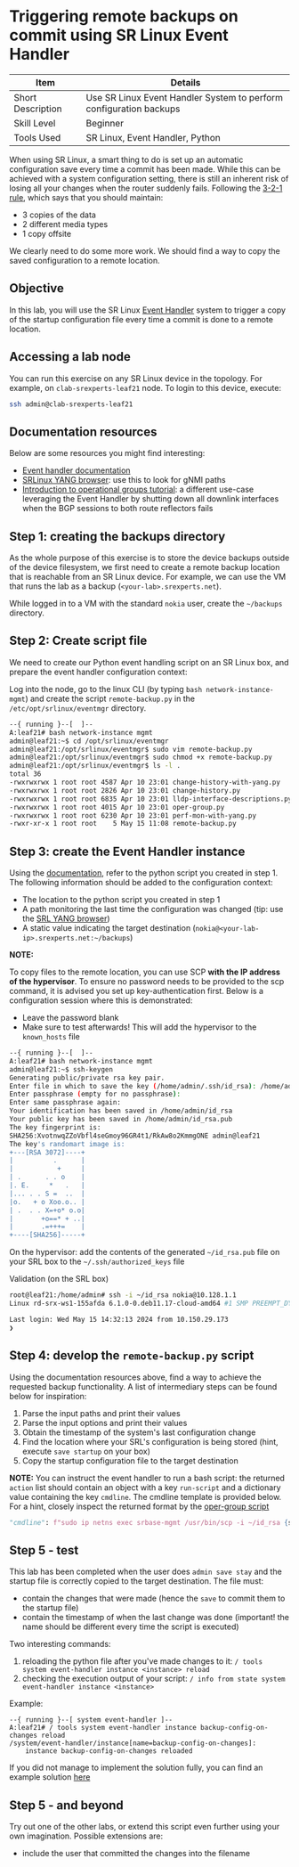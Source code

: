 # Triggering remote backups on commit using SR Linux Event Handler

| Item              | Details                                                            |
| ----------------- | ------------------------------------------------------------------ |
| Short Description | Use SR Linux Event Handler System to perform configuration backups |
| Skill Level       | Beginner                                                           |
| Tools Used        | SR Linux, Event Handler, Python                                    |

When using SR Linux, a smart thing to do is set up an automatic configuration save every time a commit has been made. While this can be achieved with a system configuration setting, there is still an inherent risk of losing all your changes when the router suddenly fails. Following the [3-2-1 rule](https://www.seagate.com/de/de/blog/what-is-a-3-2-1-backup-strategy/), which says that you should maintain:

- 3 copies of the data
- 2 different media types
- 1 copy offsite

We clearly need to do some more work. We should find a way to copy the saved configuration to a remote location.

## Objective

In this lab, you will use the SR Linux [Event Handler](https://documentation.nokia.com/srlinux/24-3/books/event-handler/event-handler-overview.html) system to trigger a copy of the startup configuration file every time a commit is done to a remote location.

## Accessing a lab node

You can run this exercise on any SR Linux device in the topology. For example, on `clab-srexperts-leaf21` node. To login to this device, execute:

```bash
ssh admin@clab-srexperts-leaf21
```

## Documentation resources

Below are some resources you might find interesting:

- [Event handler documentation](https://documentation.nokia.com/srlinux/24-3/books/event-handler/event-handler-configuration.html?Chandler#event-handler-config)
- [SRLinux YANG browser](https://yang.srlinux.dev/v24.3.2): use this to look for gNMI paths
- [Introduction to operational groups tutorial](https://learn.srlinux.dev/tutorials/programmability/event-handler/oper-group/oper-group-intro/): a different use-case leveraging the Event Handler by shutting down all downlink interfaces when the BGP sessions to both route reflectors fails

## Step 1: creating the backups directory

As the whole purpose of this exercise is to store the device backups outside of the device filesystem, we first need to create a remote backup location that is reachable from an SR Linux device. For example, we can use the VM that runs the lab as a backup (`<your-lab>.srexperts.net`).

While logged in to a VM with the standard `nokia` user, create the `~/backups` directory.

## Step 2: Create script file

We need to create our Python event handling script on an SR Linux box, and prepare the event handler configuration context:

Log into the node, go to the linux CLI (by typing `bash network-instance-mgmt`) and create the script `remote-backup.py` in the `/etc/opt/srlinux/eventmgr` directory.

```bash
--{ running }--[  ]--
A:leaf21# bash network-instance mgmt
admin@leaf21:~$ cd /opt/srlinux/eventmgr
admin@leaf21:/opt/srlinux/eventmgr$ sudo vim remote-backup.py
admin@leaf21:/opt/srlinux/eventmgr$ sudo chmod +x remote-backup.py
admin@leaf21:/opt/srlinux/eventmgr$ ls -l .
total 36
-rwxrwxrwx 1 root root 4587 Apr 10 23:01 change-history-with-yang.py
-rwxrwxrwx 1 root root 2826 Apr 10 23:01 change-history.py
-rwxrwxrwx 1 root root 6835 Apr 10 23:01 lldp-interface-descriptions.py
-rwxrwxrwx 1 root root 4015 Apr 10 23:01 oper-group.py
-rwxrwxrwx 1 root root 6230 Apr 10 23:01 perf-mon-with-yang.py
-rwxr-xr-x 1 root root    5 May 15 11:08 remote-backup.py
```

## Step 3: create the Event Handler instance

Using the [documentation](https://documentation.nokia.com/srlinux/24-3/books/event-handler/event-handler-configuration.html?handler#event-handler-config), refer to the python script you created in step 1. The following information should be added to the configuration context:

- The location to the python script you created in step 1
- A path monitoring the last time the configuration was changed (tip: use the [SRL YANG browser](https://yang.srlinux.dev/v24.3.2))
- A static value indicating the target destination (`nokia@<your-lab-ip>.srexperts.net:~/backups`)

**NOTE:**

To copy files to the remote location, you can use SCP **with the IP address of the hypervisor**. To ensure no password needs to be provided to the scp command, it is advised you set up key-authentication first. Below is a configuration session where this is demonstrated:

- Leave the password blank
- Make sure to test afterwards! This will add the hypervisor to the `known_hosts` file

```bash
--{ running }--[  ]--
A:leaf21# bash network-instance mgmt
admin@leaf21:~$ ssh-keygen
Generating public/private rsa key pair.
Enter file in which to save the key (/home/admin/.ssh/id_rsa): /home/admin/id_rsa
Enter passphrase (empty for no passphrase):
Enter same passphrase again:
Your identification has been saved in /home/admin/id_rsa
Your public key has been saved in /home/admin/id_rsa.pub
The key fingerprint is:
SHA256:XvotnwqZZoVbfl4seGmoy96GR4t1/RkAw8o2KmmgONE admin@leaf21
The key's randomart image is:
+---[RSA 3072]----+
|          .      |
|           +     |
| .      . . o    |
|. E.     *   .   |
|... . . S =  ..  |
|o.   + o Xoo.o.. |
| .  . . X=+o* o.o|
|       +o==* + ..|
|       .=+++=    |
+----[SHA256]-----+
```

On the hypervisor: add the contents of the generated `~/id_rsa.pub` file on your SRL box to the `~/.ssh/authorized_keys` file

Validation (on the SRL box)

```bash
root@leaf21:/home/admin# ssh -i ~/id_rsa nokia@10.128.1.1
Linux rd-srx-ws1-155afda 6.1.0-0.deb11.17-cloud-amd64 #1 SMP PREEMPT_DYNAMIC Debian 6.1.69-1~bpo11+1 (2024-01-05) x86_64

Last login: Wed May 15 14:32:13 2024 from 10.150.29.173
❯ 
```

## Step 4: develop the `remote-backup.py` script

Using the documentation resources above, find a way to achieve the requested backup functionality. A list of intermediary steps can be found below for inspiration:

1) Parse the input paths and print their values
2) Parse the input options and print their values
3) Obtain the timestamp of the system's last configuration change
4) Find the location where your SRL's configuration is being stored (hint, execute `save startup` on your box)
5) Copy the startup configuration file to the target destination

**NOTE:**
You can instruct the event handler to run a bash script: the returned `action` list should contain an object with a key `run-script` and a dictionary value containing the key `cmdline`. The cmdline template is provided below. For a hint, closely inspect the returned format by the [oper-group script](https://learn.srlinux.dev/tutorials/programmability/event-handler/oper-group/script/)

```python
"cmdline": f"sudo ip netns exec srbase-mgmt /usr/bin/scp -i ~/id_rsa {startup_config} {target}/config-{timestamp}.json"
```

## Step 5 - test

This lab has been completed when the user does `admin save stay` and the startup file is correctly copied to the target destination. The file must:

- contain the changes that were made (hence the `save` to commit them to the startup file)
- contain the timestamp of when the last change was done (important! the name should be different every time the script is executed)

Two interesting commands:

1) reloading the python file after you've made changes to it: `/ tools system event-handler instance <instance> reload`
2) checking the execution output of your script: `/ info from state system event-handler instance <instance>`

Example:

```
--{ running }--[ system event-handler ]--
A:leaf21# / tools system event-handler instance backup-config-on-changes reload
/system/event-handler/instance[name=backup-config-on-changes]:
    instance backup-config-on-changes reloaded
```

If you did not manage to implement the solution fully, you can find an example solution [here](solution/solution.py)

## Step 5 - and beyond

Try out one of the other labs, or extend this script even further using your own imagination. Possible extensions are:

- include the user that committed the changes into the filename
